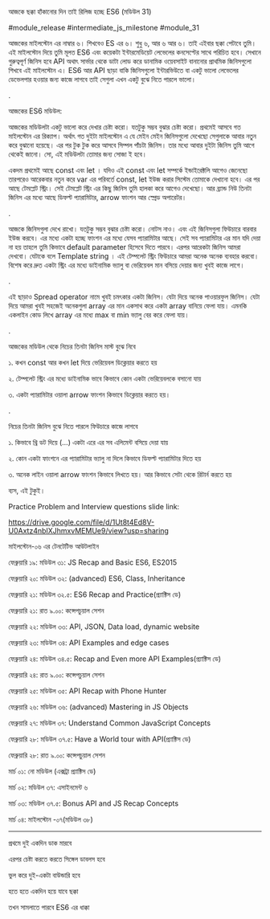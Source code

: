 আজকে ছক্কা হাঁকানোর দিন তাই রিলিজ হচ্ছে ES6 (মডিউল 31)

#module_release #intermediate_js_milestone #module_31

আজকের মাইলস্টোন এর নাম্বার ৬। শিখবেও ES এর ৬। শুধু ৬, আর ৬ আর ৬। তাই এইবার ছক্কা পেটাবে তুমি। এই মাইলস্টোন দিয়ে তুমি মূলত ES6 এবং কয়েকটা ইন্টারমেডিয়েট লেভেলের কনসেপ্টের সাথে পরিচিত হবে। সেখানে গুরুত্বপূর্ণ জিনিস হবে API অথাৎ সার্ভার থেকে ডাটা লোড করে ডানামিক ওয়েবসাইট বানানোর প্রাথমিক জিনিসগুলো শিখবে এই মাইলস্টোন এ। ES6 আর API ছাড়া বাকি জিনিসগুলো ইন্টারভিউতে বা একটু ভালো লেভেলের ডেভেলপার হওয়ার জন্য কাজে লাগবে তাই সেগুলা এখন একটু বুঝে নিতে পারলে ভালো।

.

আজকের ES6 মডিউল:

আজকের মডিউলটা একটু ভালো করে দেখার চেষ্টা করো। যতটুকু সম্ভব বুঝার চেষ্টা করো। প্রথমেই আসবে গত মাইলস্টোন এর রিক্যাপ। অর্থাৎ গত দুইটা মাইলস্টোন এ যে মেইন মেইন জিনিসগুলো দেখেছো সেগুলাকে আবার নতুন করে বুঝানো হয়েছে। এর পর টুক টুক করে আসবে সিম্পল পাঁচটা জিনিস। তার মধ্যে আবার দুইটা জিনিস তুমি আগে থেকেই জানো। সো, এই মডিউলটা তোমার জন্য সোজা ই হবে।

একদম প্ৰথমেই আছে const এবং let । যদিও এই const এবং let সম্পর্কে ইন্ডাইরেক্টলি আগেও জেনেছো তারপরেও আরেকবার নতুন করে var এর পরিবর্তে const, let ইউজ করার সিস্টেম তোমাকে দেখানো হবে। এর পর আছে টেমপ্লেট স্ট্রিং। সেই টেমপ্লেট স্ট্রিং এর কিছু জিনিস তুমি হালকা করে আগেও দেখেছো। আর ব্র্যান্ড নিউ তিনটা জিনিস এর মধ্যে আছে ডিফল্ট প্যারামিটার, arrow ফাংশন আর স্প্রেড অপারেটর।

.

আজকে জিনিসগুলা দেখে রাখো। যতটুকু সম্ভব বুঝার চেষ্টা করো। নোটস নাও। এবং এই জিনিসগুলা ফিউচারে বারবার ইউজ করবে। এর মধ্যে একটা হচ্ছে ফাংশন এর মধ্যে যেসব প্যারামিটার আছে। সেই সব প্যারামিটার এর মান যদি দেয়া না হয় তাহলে তুমি কিভাবে default parameter হিসেবে দিতে পারবে। এরপর আরেকটা জিনিস আমরা দেখবো। যেটাকে বলে Template string । এই টেম্পলেট স্ট্রিং ফিউচারে আমরা অনেক অনেক ব্যবহার করবো। বিশেষ করে দ্রুত একটা স্ট্রিং এর মধ্যে ডাইনামিক ভ্যালু বা ভেরিয়েবল মান বসিয়ে দেয়ার জন্য খুবই কাজে লাগে।

.

এই ছাড়াও Spread operator নামে খুবই চমৎকার একটা জিনিস। যেটা দিয়ে অনেক পাওয়ারফুল জিনিস। যেটা দিয়ে আমরা খুবই সহজেই অনেকগুলা array এর মান একসাথ করে একটা array বানিয়ে ফেলা যায়। এমনকি একলাইন কোড লিখে array এর মধ্যে max বা min ভ্যালু বের করে ফেলা যায়।

.

আজকের মডিউল থেকে নিচের তিনটা জিনিস মাস্ট বুঝে নিবে

১. কখন const আর কখন let দিয়ে ভেরিয়েবল ডিক্লেয়ার করতে হয়

২. টেম্পলেট স্ট্রিং এর মধ্যে ডাইনামিক ভাবে কিভাবে কোন একটা ভেরিয়েবলকে বসানো যায়

৩. একটা প্যারামিটার ওয়ালা arrow ফাংশন কিভাবে ডিক্লেয়ার করতে হয়।

.

নিচের তিনটা জিনিস বুঝে নিতে পারলে ফিউচারে কাজে লাগবে

১. কিভাবে থ্রি ডট দিয়ে (...) একটা এরে এর সব এলিমেন্ট বসিয়ে দেয়া যায়

২. কোন একটা ফাংশনে এর প্যারামিটার ভ্যালু না দিলে কিভাবে ডিফল্ট প্যারামিটার দিতে হয়

৩. অনেক লাইন ওয়ালা arrow ফাংশন কিভাবে লিখতে হয়। আর কিভাবে সেটা থেকে রিটার্ন করতে হয়

ব্যস, এই টুকুই।

Practice Problem and Interview questions slide link:

https://drive.google.com/file/d/1Ut8t4Ed8V-U0Axtz4nbIXJhmxvMEMUe9/view?usp=sharing

মাইলস্টোন-০৬ এর টেনটেটিভ আউটলাইন

ফেব্রুয়ারি ১৯: মডিউল ৩১: JS Recap and Basic ES6, ES2015

ফেব্রুয়ারি ২০: মডিউল ৩২: (advanced) ES6, Class, Inheritance

ফেব্রুয়ারি ২১: মডিউল ৩২.৫: ES6 Recap and Practice(প্র্যাক্টিস ডে)

ফেব্রুয়ারি ২১: রাত ৯.০০: কন্সেপচুয়াল সেশন

ফেব্রুয়ারি ২২: মডিউল ৩৩: API, JSON, Data load, dynamic website

ফেব্রুয়ারি ২৩: মডিউল ৩৪: API Examples and edge cases

ফেব্রুয়ারি ২৪: মডিউল ৩৪.৫: Recap and Even more API Examples(প্র্যাক্টিস ডে)

ফেব্রুয়ারি ২৪: রাত ৯.০০: কন্সেপচুয়াল সেশন

ফেব্রুয়ারি ২৫: মডিউল ৩৫: API Recap with Phone Hunter

ফেব্রুয়ারি ২৬: মডিউল ৩৬: (advanced) Mastering in JS Objects

ফেব্রুয়ারি ২৭: মডিউল ৩৭: Understand Common JavaScript Concepts

ফেব্রুয়ারি ২৮: মডিউল ৩৭.৫: Have a World tour with API(প্র্যাক্টিস ডে)

ফেব্রুয়ারি ২৮: রাত ৯.০০: কন্সেপচুয়াল সেশন

মার্চ ০১: নো মডিউল (এক্সট্রা প্র্যাক্টিস ডে)

মার্চ ০২: মডিউল ৩৭: এসাইনমেন্ট ৬

মার্চ ০৩: মডিউল ৩৭.৫: Bonus API and JS Recap Concepts

মার্চ ০৪: মাইলস্টোন -০৭(মডিউল ৩৮)

- --

প্রথমে দুই একদিন ডাক মারবে

এরপর চেষ্টা করতে করতে সিঙ্গেল ডাবলস হবে

ভুল করে দুই-একটা বাউন্ডারি হবে

হতে হতে একদিন হয়ে যাবে ছক্কা

তখন সামলাতে পারবে ES6 এর ধাক্কা